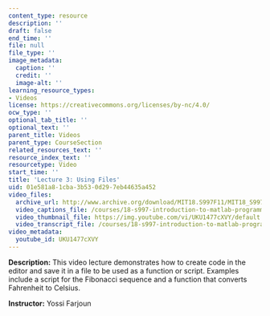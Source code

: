 ```yaml
---
content_type: resource
description: ''
draft: false
end_time: ''
file: null
file_type: ''
image_metadata:
  caption: ''
  credit: ''
  image-alt: ''
learning_resource_types:
- Videos
license: https://creativecommons.org/licenses/by-nc/4.0/
ocw_type: ''
optional_tab_title: ''
optional_text: ''
parent_title: Videos
parent_type: CourseSection
related_resources_text: ''
resource_index_text: ''
resourcetype: Video
start_time: ''
title: 'Lecture 3: Using Files'
uid: 01e581a8-1cba-3b53-0d29-7eb44635a452
video_files:
  archive_url: http://www.archive.org/download/MIT18.S997F11/MIT18_S997F11_lec03_300k.mp4
  video_captions_file: /courses/18-s997-introduction-to-matlab-programming-fall-2011/969d7ba4cd605975a757aa42856181c2_UKU1477cXVY.vtt
  video_thumbnail_file: https://img.youtube.com/vi/UKU1477cXVY/default.jpg
  video_transcript_file: /courses/18-s997-introduction-to-matlab-programming-fall-2011/304dcc4b71a4b3f8524af4a1c2fc6df1_UKU1477cXVY.pdf
video_metadata:
  youtube_id: UKU1477cXVY
---
```


**Description:** This video lecture demonstrates how to create code in the editor and save it in a file to be used as a function or script. Examples include a script for the Fibonacci sequence and a function that converts Fahrenheit to Celsius.

**Instructor:** Yossi Farjoun

